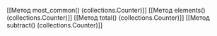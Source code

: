 [[Метод most_common() (collections.Counter)]]
[[Метод elements() (collections.Counter)]]
[[Метод total() (collections.Counter)]]
[[Метод subtract() (collections.Counter)]]
